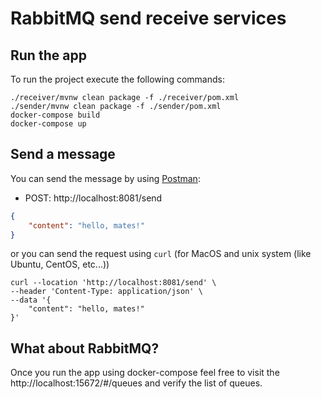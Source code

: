 # RabbitMQ send receive services

## Run the app
To run the project execute the following commands:
```shell
./receiver/mvnw clean package -f ./receiver/pom.xml
./sender/mvnw clean package -f ./sender/pom.xml
docker-compose build
docker-compose up
```

## Send a message

You can send the message by using [Postman](https://www.postman.com/):
- POST: http://localhost:8081/send
```json
{
    "content": "hello, mates!"
}
```

or you can send the request using `curl` (for MacOS and unix system (like Ubuntu, CentOS, etc...))
```shell
curl --location 'http://localhost:8081/send' \
--header 'Content-Type: application/json' \
--data '{
    "content": "hello, mates!"
}'
```

## What about RabbitMQ?
Once you run the app using docker-compose feel free to visit the http://localhost:15672/#/queues and verify the list of queues.
